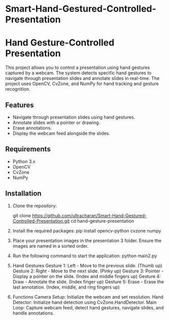 # Smart-Hand-Gestured-Controlled-Presentation
# Hand Gesture-Controlled Presentation

This project allows you to control a presentation using hand gestures captured by a webcam. The system detects specific hand gestures to navigate through presentation slides and annotate slides in real-time. The project uses OpenCV, CvZone, and NumPy for hand tracking and gesture recognition.

## Features

- Navigate through presentation slides using hand gestures.
- Annotate slides with a pointer or drawing.
- Erase annotations.
- Display the webcam feed alongside the slides.

## Requirements

- Python 3.x
- OpenCV
- CvZone
- NumPy

## Installation

1. Clone the repository:
  
   git clone https://github.com/ultracharan/Smart-Hand-Gestured-Controlled-Presentation.git
   cd hand-gesture-presentation

2. Install the required packages:
    pip install opencv-python cvzone numpy

3. Place your presentation images in the presentation 3 folder. Ensure the images are named in a sorted order.

4. Run the following command to start the application:
   python main2.py

5. Hand Gestures
  Gesture 1: Left - Move to the previous slide. (Thumb up)
  Gesture 2: Right - Move to the next slide. (Pinky up)
  Gesture 3: Pointer - Display a pointer on the slide. (Index and middle fingers up)
  Gesture 4: Draw - Annotate the slide. (Index finger up)
  Gesture 5: Erase - Erase the last annotation. (Index, middle, and ring fingers up)

6. Functions
  Camera Setup: Initialize the webcam and set resolution.
  Hand Detector: Initialize hand detection using CvZone.HandDetector.
  Main Loop: Capture webcam feed, detect hand gestures, navigate slides, and handle annotations.
